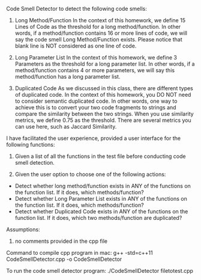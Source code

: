 Code Smell Detector to detect the following code smells:  
1.	Long Method/Function 
    In the context of this homework, we define 15 Lines of Code as the threshold for a long method/function. In other words, if a method/function contains 16 or more lines of code, we will say the code smell Long Method/Function exists. Please notice that blank line is NOT considered as one line of code. 
 
2.	Long Parameter List 
    In the context of this homework, we define 3 Parameters as the threshold for a long parameter list. In other words, if a method/function contains 4 or more parameters, we will say this method/function has a long parameter list. 
 
3.	Duplicated Code 
    As we discussed in this class, there are different types of duplicated code. In the context of this homework, you DO NOT need to consider semantic duplicated code. In other words, one way to achieve this is to convert your two code fragments to strings and compare the similarity between the two strings. When you use similarity metrics, we define 0.75 as the threshold. There are several metrics you can use here, such as Jaccard Similarity.  

I have facilitated the user experience, provided a user interface for the following functions: 
1.	Given a list of all the functions in the test file before conducting code smell detection. 
 
2. Given the user option to choose one of the following actions: 
- Detect whether long method/function exists in ANY of the functions on the function list. If it does, which methods/function? 
- Detect whether Long Parameter List exists in ANY of the functions on the function list. If it does, which methods/function? 
- Detect whether Duplicated Code exists in ANY of the functions on the function list. If it does, which two methods/function are duplicated?
 
Assumptions:
1. no comments provided in the cpp file

Command to compile cpp program in mac:
g++ -std=c++11 CodeSmellDetector.cpp -o CodeSmellDetector

To run the code smell detector program:
./CodeSmellDetector filetotest.cpp